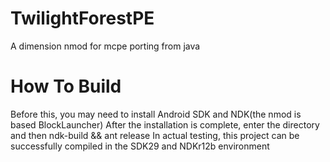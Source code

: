 # TwilightForestPE
A dimension nmod for mcpe porting from java

# How To Build
Before this, you may need to install Android SDK and NDK(the nmod is based BlockLauncher)
After the installation is complete, enter the directory and then ndk-build && ant release
In actual testing, this project can be successfully compiled in the SDK29 and NDKr12b environment
